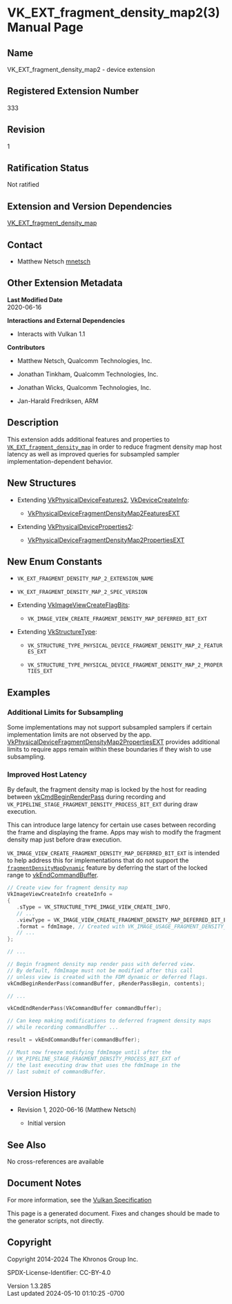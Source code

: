 # VK_EXT_fragment_density_map2(3) Manual Page

## Name

VK_EXT_fragment_density_map2 - device extension



## <a href="#_registered_extension_number" class="anchor"></a>Registered Extension Number

333

## <a href="#_revision" class="anchor"></a>Revision

1

## <a href="#_ratification_status" class="anchor"></a>Ratification Status

Not ratified

## <a href="#_extension_and_version_dependencies" class="anchor"></a>Extension and Version Dependencies

[VK_EXT_fragment_density_map](https://registry.khronos.org/vulkan/specs/1.3-extensions/man/html/VK_EXT_fragment_density_map.html)  

## <a href="#_contact" class="anchor"></a>Contact

- Matthew Netsch <a
  href="https://github.com/KhronosGroup/Vulkan-Docs/issues/new?body=%5BVK_EXT_fragment_density_map2%5D%20@mnetsch%0A*Here%20describe%20the%20issue%20or%20question%20you%20have%20about%20the%20VK_EXT_fragment_density_map2%20extension*"
  target="_blank" rel="nofollow noopener"><em></em>mnetsch</a>

## <a href="#_other_extension_metadata" class="anchor"></a>Other Extension Metadata

**Last Modified Date**  
2020-06-16

**Interactions and External Dependencies**  
- Interacts with Vulkan 1.1

**Contributors**  
- Matthew Netsch, Qualcomm Technologies, Inc.

- Jonathan Tinkham, Qualcomm Technologies, Inc.

- Jonathan Wicks, Qualcomm Technologies, Inc.

- Jan-Harald Fredriksen, ARM

## <a href="#_description" class="anchor"></a>Description

This extension adds additional features and properties to
[`VK_EXT_fragment_density_map`](https://registry.khronos.org/vulkan/specs/1.3-extensions/man/html/VK_EXT_fragment_density_map.html) in
order to reduce fragment density map host latency as well as improved
queries for subsampled sampler implementation-dependent behavior.

## <a href="#_new_structures" class="anchor"></a>New Structures

- Extending [VkPhysicalDeviceFeatures2](https://registry.khronos.org/vulkan/specs/1.3-extensions/man/html/VkPhysicalDeviceFeatures2.html),
  [VkDeviceCreateInfo](https://registry.khronos.org/vulkan/specs/1.3-extensions/man/html/VkDeviceCreateInfo.html):

  - [VkPhysicalDeviceFragmentDensityMap2FeaturesEXT](https://registry.khronos.org/vulkan/specs/1.3-extensions/man/html/VkPhysicalDeviceFragmentDensityMap2FeaturesEXT.html)

- Extending
  [VkPhysicalDeviceProperties2](https://registry.khronos.org/vulkan/specs/1.3-extensions/man/html/VkPhysicalDeviceProperties2.html):

  - [VkPhysicalDeviceFragmentDensityMap2PropertiesEXT](https://registry.khronos.org/vulkan/specs/1.3-extensions/man/html/VkPhysicalDeviceFragmentDensityMap2PropertiesEXT.html)

## <a href="#_new_enum_constants" class="anchor"></a>New Enum Constants

- `VK_EXT_FRAGMENT_DENSITY_MAP_2_EXTENSION_NAME`

- `VK_EXT_FRAGMENT_DENSITY_MAP_2_SPEC_VERSION`

- Extending [VkImageViewCreateFlagBits](https://registry.khronos.org/vulkan/specs/1.3-extensions/man/html/VkImageViewCreateFlagBits.html):

  - `VK_IMAGE_VIEW_CREATE_FRAGMENT_DENSITY_MAP_DEFERRED_BIT_EXT`

- Extending [VkStructureType](https://registry.khronos.org/vulkan/specs/1.3-extensions/man/html/VkStructureType.html):

  - `VK_STRUCTURE_TYPE_PHYSICAL_DEVICE_FRAGMENT_DENSITY_MAP_2_FEATURES_EXT`

  - `VK_STRUCTURE_TYPE_PHYSICAL_DEVICE_FRAGMENT_DENSITY_MAP_2_PROPERTIES_EXT`

## <a href="#_examples" class="anchor"></a>Examples

### <a href="#_additional_limits_for_subsampling" class="anchor"></a>Additional Limits for Subsampling

Some implementations may not support subsampled samplers if certain
implementation limits are not observed by the app.
[VkPhysicalDeviceFragmentDensityMap2PropertiesEXT](https://registry.khronos.org/vulkan/specs/1.3-extensions/man/html/VkPhysicalDeviceFragmentDensityMap2PropertiesEXT.html)
provides additional limits to require apps remain within these
boundaries if they wish to use subsampling.

### <a href="#_improved_host_latency" class="anchor"></a>Improved Host Latency

By default, the fragment density map is locked by the host for reading
between [vkCmdBeginRenderPass](https://registry.khronos.org/vulkan/specs/1.3-extensions/man/html/vkCmdBeginRenderPass.html) during
recording and `VK_PIPELINE_STAGE_FRAGMENT_DENSITY_PROCESS_BIT_EXT`
during draw execution.

This can introduce large latency for certain use cases between recording
the frame and displaying the frame. Apps may wish to modify the fragment
density map just before draw execution.

`VK_IMAGE_VIEW_CREATE_FRAGMENT_DENSITY_MAP_DEFERRED_BIT_EXT` is intended
to help address this for implementations that do not support the <a
href="https://registry.khronos.org/vulkan/specs/1.3-extensions/html/vkspec.html#features-fragmentDensityMapDynamic"
target="_blank"
rel="noopener"><code>fragmentDensityMapDynamic</code></a> feature by
deferring the start of the locked range to
[vkEndCommandBuffer](https://registry.khronos.org/vulkan/specs/1.3-extensions/man/html/vkEndCommandBuffer.html).

``` c
// Create view for fragment density map
VkImageViewCreateInfo createInfo =
{
   .sType = VK_STRUCTURE_TYPE_IMAGE_VIEW_CREATE_INFO,
   // ...
   .viewType = VK_IMAGE_VIEW_CREATE_FRAGMENT_DENSITY_MAP_DEFERRED_BIT_EXT,
   .format = fdmImage, // Created with VK_IMAGE_USAGE_FRAGMENT_DENSITY_MAP_BIT_EXT
   // ...
};

// ...

// Begin fragment density map render pass with deferred view.
// By default, fdmImage must not be modified after this call
// unless view is created with the FDM dynamic or deferred flags.
vkCmdBeginRenderPass(commandBuffer, pRenderPassBegin, contents);

// ...

vkCmdEndRenderPass(VkCommandBuffer commandBuffer);

// Can keep making modifications to deferred fragment density maps
// while recording commandBuffer ...

result = vkEndCommandBuffer(commandBuffer);

// Must now freeze modifying fdmImage until after the
// VK_PIPELINE_STAGE_FRAGMENT_DENSITY_PROCESS_BIT_EXT of
// the last executing draw that uses the fdmImage in the
// last submit of commandBuffer.
```

## <a href="#_version_history" class="anchor"></a>Version History

- Revision 1, 2020-06-16 (Matthew Netsch)

  - Initial version

## <a href="#_see_also" class="anchor"></a>See Also

No cross-references are available

## <a href="#_document_notes" class="anchor"></a>Document Notes

For more information, see the <a
href="https://registry.khronos.org/vulkan/specs/1.3-extensions/html/vkspec.html#VK_EXT_fragment_density_map2"
target="_blank" rel="noopener">Vulkan Specification</a>

This page is a generated document. Fixes and changes should be made to
the generator scripts, not directly.

## <a href="#_copyright" class="anchor"></a>Copyright

Copyright 2014-2024 The Khronos Group Inc.

SPDX-License-Identifier: CC-BY-4.0

Version 1.3.285  
Last updated 2024-05-10 01:10:25 -0700
